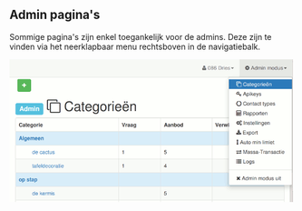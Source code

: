 
## Admin pagina's

Sommige pagina's zijn enkel toegankelijk voor de admins. Deze zijn te vinden via het neerklapbaar menu rechtsboven in de navigatiebalk.

<img src="img/categories.png" width="500">

